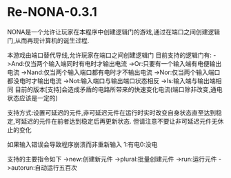 # Re-NONA-0.3.1


NONA是一个允许让玩家在本程序中创建逻辑门的游戏,通过在端口之间创建逻辑门,从而再现计算机的诞生过程.

本游戏由端口替代导线,允许玩家在端口之间创建逻辑门
目前支持的逻辑门有:
->And:仅当两个输入端同时有电时才输出电流
->Or:只要有一个输入端有电便输出电流
->Nand:仅当两个输入端口都有电时才不输出电流
->Nor:仅当两个输入端口都没电时才输出电流
->Not:输入端口与输出端口状态相反
->Is:输入端与输出端相同
目前的版本[支持]会造成矛盾的电路所带来的快速变化电流(端口除非改变,通电状态应该是一定的)

支持方式:设置可延迟的元件,非可延迟元件在运行时实时改变自身状态直至达到稳定,可延迟的元件在前者达到稳定后再更新状态.
但请注意不要让非可延迟元件无休止的变化

如果输入错误会导致程序崩溃而非重新输入
1:有电0:没电 

支持的主要指令如下 
->new:创建新元件 
->plural:批量创建元件
->run:运行元件
->autorun:自动运行五百次
